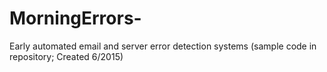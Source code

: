 # MorningErrors-
Early automated email and server error detection systems (sample code in repository; Created 6/2015)
